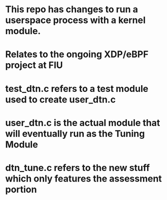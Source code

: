 # This repo has changes to run a userspace process with a kernel module.
# Relates to the ongoing XDP/eBPF project at FIU

# test_dtn.c refers to a test module used to create user_dtn.c
# user_dtn.c is the actual module that will eventually run as the Tuning Module
# dtn_tune.c refers to the new stuff which only features the assessment portion
